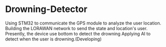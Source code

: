# Drowning-Detector
Using STM32 to communicate the GPS module to analyze the user location.
Building the LORAWAN network to send the state and location's user. Presently, the device use bottom to detect the drowning
Applying AI to detect when the user is drowning.(Developing)

